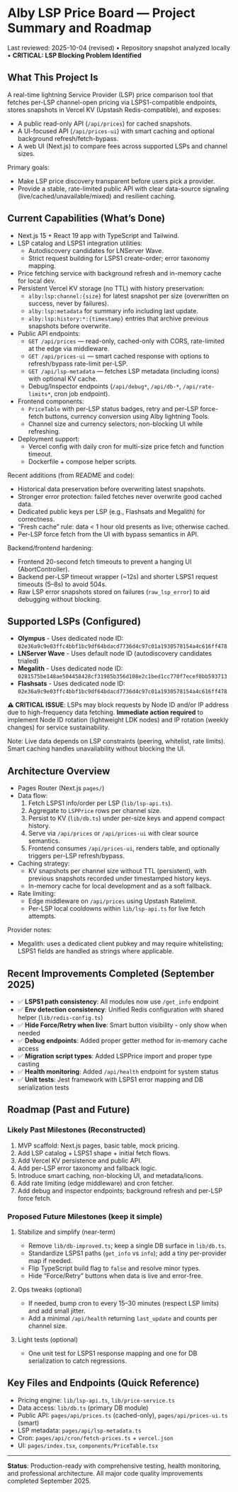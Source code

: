 # Alby LSP Price Board — Project Summary and Roadmap

Last reviewed: 2025-10-04 (revised) • Repository snapshot analyzed locally • **CRITICAL: LSP Blocking Problem Identified**

## What This Project Is
A real-time lightning Service Provider (LSP) price comparison tool that fetches per-LSP channel-open pricing via LSPS1-compatible endpoints, stores snapshots in Vercel KV (Upstash Redis-compatible), and exposes:
- A public read-only API (`/api/prices`) for cached snapshots.
- A UI-focused API (`/api/prices-ui`) with smart caching and optional background refresh/fetch-bypass.
- A web UI (Next.js) to compare fees across supported LSPs and channel sizes.

Primary goals:
- Make LSP price discovery transparent before users pick a provider.
- Provide a stable, rate-limited public API with clear data-source signaling (live/cached/unavailable/mixed) and resilient caching.

## Current Capabilities (What’s Done)
- Next.js 15 + React 19 app with TypeScript and Tailwind.
- LSP catalog and LSPS1 integration utilities:
  - Autodiscovery candidates for LNServer Wave.
  - Strict request building for LSPS1 create-order; error taxonomy mapping.
- Price fetching service with background refresh and in-memory cache for local dev.
- Persistent Vercel KV storage (no TTL) with history preservation:
  - `alby:lsp:channel:{size}` for latest snapshot per size (overwritten on success, never by failures).
  - `alby:lsp:metadata` for summary info including last update.
  - `alby:lsp:history:*:{timestamp}` entries that archive previous snapshots before overwrite.
- Public API endpoints:
  - `GET /api/prices` — read-only, cached-only with CORS, rate-limited at the edge via middleware.
  - `GET /api/prices-ui` — smart cached response with options to refresh/bypass rate-limit per-LSP.
  - `GET /api/lsp-metadata` — fetches LSP metadata (including icons) with optional KV cache.
  - Debug/Inspector endpoints (`/api/debug*`, `/api/db-*`, `/api/rate-limits*`, cron job endpoint).
- Frontend components:
  - `PriceTable` with per-LSP status badges, retry and per-LSP force-fetch buttons, currency conversion using Alby lightning Tools.
  - Channel size and currency selectors; non-blocking UI while refreshing.
- Deployment support:
  - Vercel config with daily cron for multi-size price fetch and function timeout.
  - Dockerfile + compose helper scripts.

Recent additions (from README and code):
- Historical data preservation before overwriting latest snapshots.
- Stronger error protection: failed fetches never overwrite good cached data.
- Dedicated public keys per LSP (e.g., Flashsats and Megalith) for correctness.
- “Fresh cache” rule: data < 1 hour old presents as live; otherwise cached.
- Per-LSP force fetch from the UI with bypass semantics in API.

Backend/frontend hardening:
- Frontend 20-second fetch timeouts to prevent a hanging UI (AbortController).
- Backend per-LSP timeout wrapper (~12s) and shorter LSPS1 request timeouts (5–8s) to avoid 504s.
- Raw LSP error snapshots stored on failures (`raw_lsp_error`) to aid debugging without blocking.

## Supported LSPs (Configured)
- **Olympus** - Uses dedicated node ID: `02e36a9c9e03ffc4bbf1bc9df64bdacd7736d4c97c01a1930578154a4c616ff478`
- **LNServer Wave** - Uses default node ID (autodiscovery candidates trialed)
- **Megalith** - Uses dedicated node ID: `0281575be148ae504458428cf31985b356d108e2c1bed1cc770f7ecef0bb593713`
- **Flashsats** - Uses dedicated node ID: `02e36a9c9e03ffc4bbf1bc9df64bdacd7736d4c97c01a1930578154a4c616ff478`

**⚠️ CRITICAL ISSUE**: LSPs may block requests by Node ID and/or IP address due to high-frequency data fetching. **Immediate action required** to implement Node ID rotation (lightweight LDK nodes) and IP rotation (weekly changes) for service sustainability.

Note: Live data depends on LSP constraints (peering, whitelist, rate limits). Smart caching handles unavailability without blocking the UI.

## Architecture Overview
- Pages Router (Next.js `pages/`)
- Data flow:
  1. Fetch LSPS1 info/order per LSP (`lib/lsp-api.ts`).
  2. Aggregate to `LSPPrice` rows per channel size.
  3. Persist to KV (`lib/db.ts`) under per-size keys and append compact history.
  4. Serve via `/api/prices` or `/api/prices-ui` with clear source semantics.
  5. Frontend consumes `/api/prices-ui`, renders table, and optionally triggers per-LSP refresh/bypass.
- Caching strategy:
  - KV snapshots per channel size without TTL (persistent), with previous snapshots recorded under timestamped history keys.
  - In-memory cache for local development and as a soft fallback.
- Rate limiting:
  - Edge middleware on `/api/prices` using Upstash Ratelimit.
  - Per-LSP local cooldowns within `lib/lsp-api.ts` for live fetch attempts.

Provider notes:
- Megalith: uses a dedicated client pubkey and may require whitelisting; LSPS1 fields are handled as strings where applicable.

## Recent Improvements Completed (September 2025)
- ✅ **LSPS1 path consistency**: All modules now use `/get_info` endpoint
- ✅ **Env detection consistency**: Unified Redis configuration with shared helper (`lib/redis-config.ts`)
- ✅ **Hide Force/Retry when live**: Smart button visibility - only show when needed
- ✅ **Debug endpoints**: Added proper getter method for in-memory cache access
- ✅ **Migration script types**: Added LSPPrice import and proper type casting
- ✅ **Health monitoring**: Added `/api/health` endpoint for system status
- ✅ **Unit tests**: Jest framework with LSPS1 error mapping and DB serialization tests


## Roadmap (Past and Future)

### Likely Past Milestones (Reconstructed)
1. MVP scaffold: Next.js pages, basic table, mock pricing.
2. Add LSP catalog + LSPS1 shape + initial fetch flows.
3. Add Vercel KV persistence and public API.
4. Add per-LSP error taxonomy and fallback logic.
5. Introduce smart caching, non-blocking UI, and metadata/icons.
6. Add rate limiting (edge middleware) and cron fetcher.
7. Add debug and inspector endpoints; background refresh and per-LSP force fetch.

### Proposed Future Milestones (keep it simple)
1. Stabilize and simplify (near-term)
   - Remove `lib/db-improved.ts`; keep a single DB surface in `lib/db.ts`.
   - Standardize LSPS1 paths (`get_info` vs `info`); add a tiny per-provider map if needed.
   - Flip TypeScript build flag to `false` and resolve minor types.
   - Hide “Force/Retry” buttons when data is live and error-free.

2. Ops tweaks (optional)
   - If needed, bump cron to every 15–30 minutes (respect LSP limits) and add small jitter.
   - Add a minimal `/api/health` returning `last_update` and counts per channel size.

3. Light tests (optional)
   - One unit test for LSPS1 response mapping and one for DB serialization to catch regressions.

## Key Files and Endpoints (Quick Reference)
- Pricing engine: `lib/lsp-api.ts`, `lib/price-service.ts`
- Data access: `lib/db.ts` (primary DB module)
- Public API: `pages/api/prices.ts` (cached-only), `pages/api/prices-ui.ts` (smart)
- LSP metadata: `pages/api/lsp-metadata.ts`
- Cron: `pages/api/cron/fetch-prices.ts` + `vercel.json`
- UI: `pages/index.tsx`, `components/PriceTable.tsx`

---
**Status**: Production-ready with comprehensive testing, health monitoring, and professional architecture. All major code quality improvements completed September 2025.
